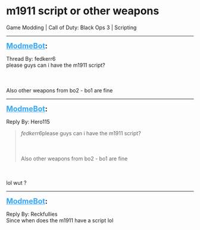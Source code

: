 # m1911 script or other weapons
Game Modding | Call of Duty: Black Ops 3 | Scripting

---
<strong style="font-size: 1.4em;"><span style="text-decoration: underline;text-decoration-color: #34a7f9;"><span style="color:#34a7f9;">ModmeBot</span></span>:</strong>

<p>Thread By: fedkerr6<br />please guys can i have the m1911 script?<br /><br /><br /><br />Also other weapons from bo2 - bo1 are fine</p>

---
<strong style="font-size: 1.4em;"><span style="text-decoration: underline;text-decoration-color: #34a7f9;"><span style="color:#34a7f9;">ModmeBot</span></span>:</strong>

<p>Reply By: Hero115<br /><blockquote><em>fedkerr6</em>please guys can i have the m1911 script?<br /><br /><br /><br />Also other weapons from bo2 - bo1 are fine</blockquote><br /><br />lol wut ?</p>

---
<strong style="font-size: 1.4em;"><span style="text-decoration: underline;text-decoration-color: #34a7f9;"><span style="color:#34a7f9;">ModmeBot</span></span>:</strong>

<p>Reply By: Reckfullies<br />Since when does the m1911 have a script lol</p>
